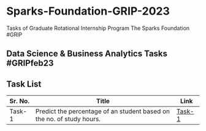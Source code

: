 # Sparks-Foundation-GRIP-2023
Tasks of Graduate Rotational Internship Program The Sparks Foundation #GRIP

## Data Science & Business Analytics Tasks #GRIPfeb23

## Task List

| Sr. No. | Title | Link |
| -- | -- | -- |
| Task-1 | Predict the percentage of an student based on the no. of study hours. | [Task-1](/Task1-Percentage_Prediction/Task1-Percentage_Prediction.ipynb)